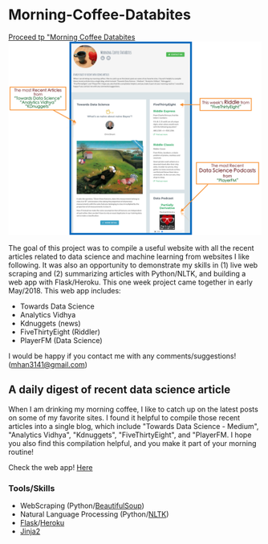 # Morning-Coffee-Databites
<a href="http://morning-coffee.herokuapp.com" target="_blank">Proceed tp "Morning Coffee Databites</a>
<br>
<img src="image.png">

The goal of this project was to compile a useful website with all the recent articles related to data science and machine learning from websites I like following. It was also an opportunity to demonstrate my skills in (1) live web scraping and (2) summarizing articles with Python/NLTK, and building a web app with Flask/Heroku. This one week project came together in early May/2018. This web app includes:

- Towards Data Science 
- Analytics Vidhya
- Kdnuggets (news)
- FiveThirtyEight (Riddler)
- PlayerFM (Data Science)

I would be happy if you contact me with any comments/suggestions! (mhan3141@gmail.com)



## A daily digest of recent data science article
When I am drinking my morning coffee, I like to catch up on the latest posts on some of my favorite sites. I found it helpful to compile those recent articles into a single blog, which include "Towards Data Science - Medium", "Analytics Vidhya", "Kdnuggets", "FiveThirtyEight", and "PlayerFM. I hope you also find this compilation helpful, and you make it part of your morning routine! 

Check the web app! [Here](http://morning-coffee.herokuapp.com/)

### Tools/Skills
- WebScraping (Python/[BeautifulSoup](https://www.crummy.com/software/BeautifulSoup/))
- Natural Language Processing (Python/[NLTK](https://www.nltk.org/))
- [Flask](http://flask.pocoo.org/)/[Heroku](https://dashboard.heroku.com/)
- [Jinja2](http://jinja.pocoo.org/docs/2.10/)
